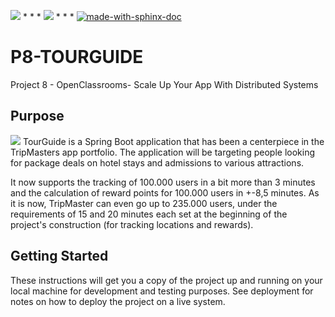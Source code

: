 <img src="https://img.shields.io/badge/java-%23ED8B00.svg?&style=for-the-badge&logo=java&logoColor=white"/> * * *  <img src="https://img.shields.io/badge/spring%20-%236DB33F.svg?&style=for-the-badge&logo=spring&logoColor=white"/>  * * * [![made-with-sphinx-doc](https://img.shields.io/badge/Made%20with-Gradle-1f425f.svg)](https://www.sphinx-doc.org/)

# P8-TOURGUIDE
Project 8 - OpenClassrooms- Scale Up Your App With Distributed Systems

## Purpose
<img src="https://user.oc-static.com/upload/2019/10/22/15717519116439_15717362677942_image2.png"/>
TourGuide is a Spring Boot application that has been a centerpiece in the TripMasters app portfolio. 
The application will be targeting people looking for package deals on hotel stays and admissions to various attractions. 

It now supports the tracking of 100.000 users in a bit more than 3 minutes and the calculation of reward points for 100.000 users in +-8,5 minutes.
As it is now, TripMaster can even go up to 235.000 users, under the requirements of 15 and 20 minutes each set at the beginning of the project's construction (for tracking locations and rewards).
## Getting Started

These instructions will get you a copy of the project up and running on your local machine for development and testing purposes. See deployment for notes on how to deploy the project on a live system.